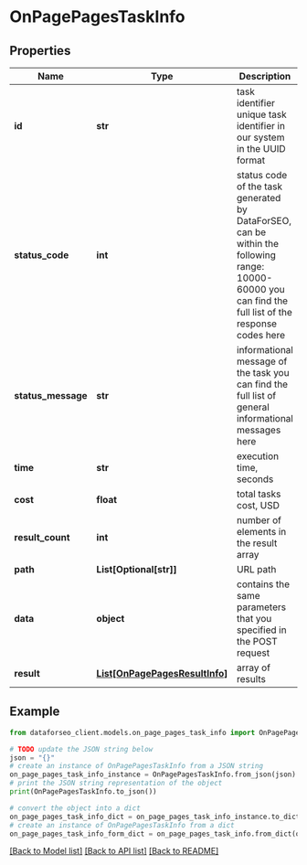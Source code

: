 # OnPagePagesTaskInfo


## Properties

Name | Type | Description | Notes
------------ | ------------- | ------------- | -------------
**id** | **str** | task identifier unique task identifier in our system in the UUID format | [optional] 
**status_code** | **int** | status code of the task generated by DataForSEO, can be within the following range: 10000-60000 you can find the full list of the response codes here | [optional] 
**status_message** | **str** | informational message of the task you can find the full list of general informational messages here | [optional] 
**time** | **str** | execution time, seconds | [optional] 
**cost** | **float** | total tasks cost, USD | [optional] 
**result_count** | **int** | number of elements in the result array | [optional] 
**path** | **List[Optional[str]]** | URL path | [optional] 
**data** | **object** | contains the same parameters that you specified in the POST request | [optional] 
**result** | [**List[OnPagePagesResultInfo]**](OnPagePagesResultInfo.md) | array of results | [optional] 

## Example

```python
from dataforseo_client.models.on_page_pages_task_info import OnPagePagesTaskInfo

# TODO update the JSON string below
json = "{}"
# create an instance of OnPagePagesTaskInfo from a JSON string
on_page_pages_task_info_instance = OnPagePagesTaskInfo.from_json(json)
# print the JSON string representation of the object
print(OnPagePagesTaskInfo.to_json())

# convert the object into a dict
on_page_pages_task_info_dict = on_page_pages_task_info_instance.to_dict()
# create an instance of OnPagePagesTaskInfo from a dict
on_page_pages_task_info_form_dict = on_page_pages_task_info.from_dict(on_page_pages_task_info_dict)
```
[[Back to Model list]](../README.md#documentation-for-models) [[Back to API list]](../README.md#documentation-for-api-endpoints) [[Back to README]](../README.md)



